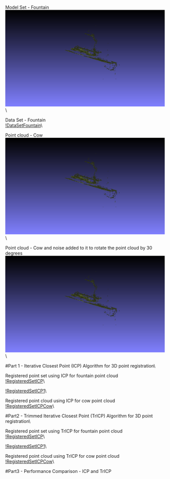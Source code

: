 
Model Set - Fountain\
![ModelSetFountain](https://github.com/AnupamaRajkumar/3DSensing_SensorFusion/blob/master/PointRegistration/Output/ModelSet_Fountain.png)\

Data Set - Fountain\
[!DataSetFountain](https://github.com/AnupamaRajkumar/3DSensing_SensorFusion/blob/master/PointRegistration/Output/DataSet_Fountain.png)\

Point cloud - Cow\
![PointCloudCow](https://github.com/AnupamaRajkumar/3DSensing_SensorFusion/blob/master/PointRegistration/Output/ModelSet_Fountain.png)\

Point cloud - Cow and noise added to it to rotate the point cloud by 30 degrees\
![PointCloudNoisyCow](https://github.com/AnupamaRajkumar/3DSensing_SensorFusion/blob/master/PointRegistration/Output/ModelSet_Fountain.png)\

#Part 1 - Iterative Closest Point (ICP) Algorithm for 3D point registration\

Registered point set using ICP for fountain point cloud\
[!RegisteredSetICP](https://github.com/AnupamaRajkumar/3DSensing_SensorFusion/blob/master/PointRegistration/Output/Fountain_ICP_SVD01.png)\

[!RegisteredSetICP1](https://github.com/AnupamaRajkumar/3DSensing_SensorFusion/blob/master/PointRegistration/Output/Fountain_ICP_SVD00.png)\

Registered point cloud using ICP for cow point cloud\
[!RegisteredSetICPCow](https://github.com/AnupamaRajkumar/3DSensing_SensorFusion/blob/master/PointRegistration/Output/Cow_ICP_SVD00.png)\


#Part2 - Trimmed Iterative Closest Point (TrICP) Algorithm for 3D point registration\

Registered point set using TrICP for fountain point cloud\
[!RegisteredSetICP](https://github.com/AnupamaRajkumar/3DSensing_SensorFusion/blob/master/PointRegistration/Output/Fountain_SVD_TrICP01.png)\

[!RegisteredSetICP1](https://github.com/AnupamaRajkumar/3DSensing_SensorFusion/blob/master/PointRegistration/Output/Fountain_SVD_TrICP00.png)\

Registered point cloud using TrICP for cow point cloud\
[!RegisteredSetICPCow](https://github.com/AnupamaRajkumar/3DSensing_SensorFusion/blob/master/PointRegistration/Output/Cow_TrICP_SVD00.png)\



#Part3 - Performance Comparison - ICP and TrICP







